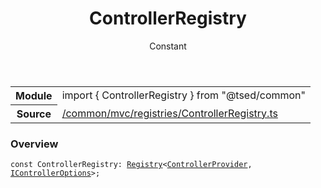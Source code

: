 
<header class="symbol-info-header"><h1 id="controllerregistry">ControllerRegistry</h1><label class="symbol-info-type-label const">Constant</label></header>
<!-- summary -->
<section class="symbol-info"><table class="is-full-width"><tbody><tr><th>Module</th><td><div class="lang-typescript"><span class="token keyword">import</span> { ControllerRegistry }&nbsp;<span class="token keyword">from</span>&nbsp;<span class="token string">"@tsed/common"</span></div></td></tr><tr><th>Source</th><td><a href="https://github.com/Romakita/ts-express-decorators/blob/v4.0.7/src//common/mvc/registries/ControllerRegistry.ts#L0-L0">/common/mvc/registries/ControllerRegistry.ts</a></td></tr></tbody></table></section>
<!-- overview -->


### Overview


<pre><code class="typescript-lang "><span class="token keyword">const</span> ControllerRegistry<span class="token punctuation">:</span> <a href="#api/core/registry"><span class="token">Registry</span></a><<a href="#api/common/mvc/controllerprovider"><span class="token">ControllerProvider</span></a><span class="token punctuation">,</span> <a href="#api/common/mvc/icontrolleroptions"><span class="token">IControllerOptions</span></a>><span class="token punctuation">;</span></code></pre>


<!-- Parameters -->

<!-- Description -->

<!-- Members -->

